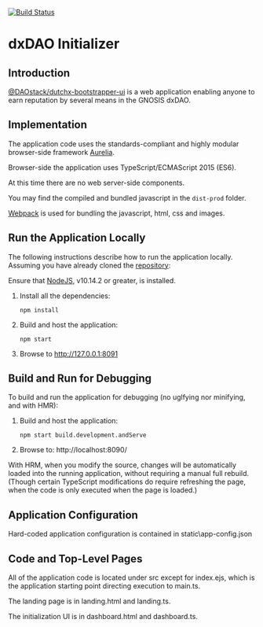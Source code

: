 [![Build Status](https://api.travis-ci.org/daostack/dutchx-bootstrapper-ui.svg?branch=master)](https://travis-ci.org/daostack/dutchx-bootstrapper-ui)

# dxDAO Initializer

## Introduction

[@DAOstack/dutchx-bootstrapper-ui](https://github.com/daostack/dutchx-bootstrapper-ui) is a web application enabling anyone to earn reputation by several means in the GNOSIS dxDAO.

## Implementation
The application code uses the standards-compliant and highly modular browser-side framework [Aurelia](http://aurelia.io).

Browser-side the application uses TypeScript/ECMAScript 2015 (ES6).

At this time there are no web server-side components.

You may find the compiled and bundled javascript in the `dist-prod` folder.

[Webpack](https://webpack.js.org/) is used for bundling the javascript, html, css and images.

<a name="runApp"></a>
## Run the Application Locally

The following instructions describe how to run the application locally.  Assuming you have already cloned the [repository](https://github.com/daostack/dutchx-bootstrapper-ui):

Ensure that [NodeJS](https://nodejs.org/), v10.14.2 or greater, is installed.

1. Install all the dependencies:

    ```shell
    npm install
    ```

2. Build and host the application:

    ```shell
    npm start
    ```
3. Browse to http://127.0.0.1:8091


## Build and Run for Debugging

To build and run the application for debugging (no uglfying nor minifying, and with HMR):

1. Build and host the application:

    ```script
    npm start build.development.andServe
    ```

2. Browse to: http://localhost:8090/

With HRM, when you modify the source, changes will be automatically loaded into the running application, without requiring a manual full rebuild.  (Though certain TypeScript modifications do require refreshing the page, when the code is only executed when the page is loaded.)

## Application Configuration

Hard-coded application configuration is contained in static\app-config.json

## Code and Top-Level Pages

All of the application code is located under src except for index.ejs, which is the application starting point directing execution to main.ts.

The landing page is in landing.html and landing.ts.

The initialization UI is in dashboard.html and dashboard.ts.
